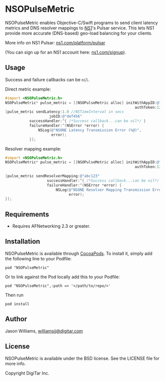 # NSOPulseMetric

NSOPulseMetric enables Objective-C/Swift programs to send client latency metrics and DNS resolver mappings to [NS1](https://ns1.com)'s Pulsar service. This lets NS1 provide more accurate (DNS-based) geo-load balancing for your clients.

More info on NS1 Pulsar: [ns1.com/platform/pulsar](https://ns1.com/platform/pulsar)

(You can sign up for an NS1 account here: [ns1.com/signup](https://ns1.com/signup)).

## Usage

Success and failure callbacks can be `nil`.

Direct metric example:

```Objective-C
#import <NSOPulseMetric.h>
NSOPulseMetric* pulse_metric = [[NSOPulseMetric alloc] initWithAppID:@"nmkj234"
                                                           authToken:1234567890];
[pulse_metric sendLatency:1.0 //NSTimeInterval in secs
				    jobID:@"def456"
           successHandler:^{ /*Success callback...can be nil*/ }
           failureHandler:^(NSError *error) {
               NSLog(@"NSONE Latency Transmission Error (%@)",
                     error);
           }];
```

Resolver mapping example:
```Objective-C
#import <NSOPulseMetric.h>
NSOPulseMetric* pulse_metric = [[NSOPulseMetric alloc] initWithAppID:@"zxs123"
                                                           authToken:1234567890];
    
[pulse_metric sendResolverMapping:@"abc123"
				   successHandler:^{ /*Success callback...can be nil*/ }
                   failureHandler:^(NSError *error) {
                       NSLog(@"NSONE Resolver Mapping Transmission Error (%@)",
                             error);
}];
```
	

## Requirements

* Requires AFNetworking 2.3 or greater.

## Installation

NSOPulseMetric is available through [CocoaPods](https://cocoapods.org/pods/NSOPulseMetric). To install
it, simply add the following line to your Podfile:

    pod "NSOPulseMetric"
	
Or to link against the Pod locally add this to your Podfile:

	pod "NSOPulseMetric",:path => '</path/to/repo/>'
	
Then run 

	pod install

## Author

Jason Williams, williamsjj@digitar.com

## License

NSOPulseMetric is available under the BSD license. See the LICENSE file for more info.

Copyright DigiTar Inc.

